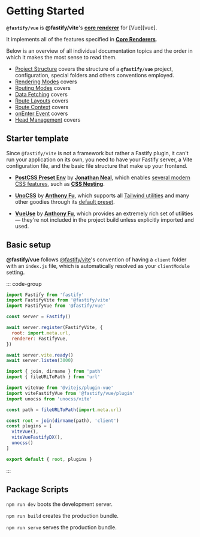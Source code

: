 <!--@include: ../guide/parts/links.md-->

# Getting Started

**`@fastify/vue`** is **@fastify/vite**'s [**core renderer**](/guide/core-renderers) for [Vue][vue].

It implements all of the features specified in [**Core Renderers**](/guide/core-renderers). 

Below is an overview of all individual documentation topics and the order in which it makes the most sense to read them.

- [Project Structure]() covers the structure of a **`@fastify/vue`** project, configuration, special folders and others conventions employed.
- [Rendering Modes]() covers
- [Routing Modes]() covers
- [Data Fetching]() covers
- [Route Layouts]() covers
- [Route Context]() covers
- [onEnter Event]() covers
- [Head Management]() covers

## Starter template

Since `@fastify/vite` is not a framework but rather a Fastify plugin, it can't run your application on its own, you need to have your Fastify server, a Vite configuration file, and the basic file structure that make up your frontend.

- [**PostCSS Preset Env**](https://www.npmjs.com/package/postcss-preset-env) by [**Jonathan Neal**](https://github.com/jonathantneal), which enables [several modern CSS features](https://preset-env.cssdb.org/), such as [**CSS Nesting**](https://www.w3.org/TR/css-nesting-1/).

- [**UnoCSS**](https://github.com/unocss/unocss) by [**Anthony Fu**](https://antfu.me/), which supports all [Tailwind utilities](https://uno.antfu.me/) and many other goodies through its [default preset](https://github.com/unocss/unocss/tree/main/packages/preset-uno). 

- [**VueUse**](https://vueuse.org/) by [**Anthony Fu**](https://antfu.me/), which provides an extremely rich set of utilities — they're not included in the project build unless explicitly imported and used.




## Basic setup

**@fastify/vue** follows [@fastify/vite](https://github.com/fastify/fastify-vite)'s convention of having a `client` folder with an `index.js` file, which is automatically resolved as your `clientModule` setting. 

::: code-group
```js [server.js]
import Fastify from 'fastify'
import FastifyVite from '@fastify/vite'
import FastifyVue from '@fastify/vue'

const server = Fastify()

await server.register(FastifyVite, { 
  root: import.meta.url, 
  renderer: FastifyVue,
})

await server.vite.ready()
await server.listen(3000)
```

```js [vite.config.js]
import { join, dirname } from 'path'
import { fileURLToPath } from 'url'

import viteVue from '@vitejs/plugin-vue'
import viteFastifyVue from '@fastify/vue/plugin'
import unocss from 'unocss/vite'

const path = fileURLToPath(import.meta.url)

const root = join(dirname(path), 'client')
const plugins = [
  viteVue(), 
  viteVueFastifyDX(), 
  unocss()
]

export default { root, plugins }
```
:::


## Package Scripts

`npm run dev` boots the development server.
  
`npm run build` creates the production bundle.
  
`npm run serve` serves the production bundle.
